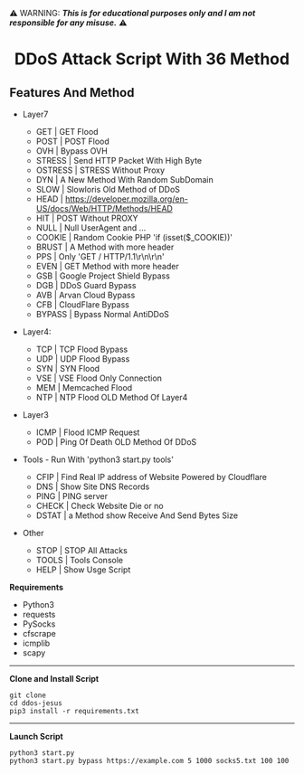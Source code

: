 ⚠ WARNING: ***This is for educational purposes only and I am not responsible for any misuse.*** ⚠

<h1 align="center">DDoS Attack Script With 36 Method</h1>

## Features And Method

 * Layer7
   * GET | GET Flood
   * POST | POST Flood
   * OVH | Bypass OVH
   * STRESS | Send HTTP Packet With High Byte 
   * OSTRESS | STRESS Without Proxy
   * DYN | A New Method With Random SubDomain
   * SLOW | Slowloris Old Method of DDoS
   * HEAD | https://developer.mozilla.org/en-US/docs/Web/HTTP/Methods/HEAD
   * HIT | POST Without PROXY
   * NULL | Null UserAgent and ...
   * COOKIE | Random Cookie PHP 'if (isset($_COOKIE))'
   * BRUST | A Method with more header
   * PPS |  Only 'GET / HTTP/1.1\r\n\r\n'
   * EVEN | GET Method with more header
   * GSB | Google Project Shield Bypass
   * DGB | DDoS Guard Bypass
   * AVB | Arvan Cloud Bypass
   * CFB | CloudFlare Bypass
   * BYPASS |  Bypass Normal AntiDDoS


* Layer4: 
  * TCP | TCP Flood Bypass
  * UDP | UDP Flood Bypass
  * SYN | SYN Flood
  * VSE | VSE Flood Only Connection
  * MEM | Memcached Flood
  * NTP | NTP Flood OLD Method Of Layer4

* Layer3
  * ICMP | Flood ICMP Request
  * POD | Ping Of Death OLD Method Of DDoS

* Tools - Run With 'python3 start.py tools'
  * CFIP | Find Real IP address of Website Powered by Cloudflare
  * DNS | Show Site DNS Records
  * PING | PING server
  * CHECK | Check Website Die or no
  * DSTAT | a Method show Receive And Send Bytes Size

* Other
  * STOP | STOP All Attacks
  * TOOLS | Tools Console
  * HELP | Show Usge Script

**Requirements**

* Python3
* requests
* PySocks
* cfscrape
* icmplib
* scapy
---

**Clone and Install Script**

```console
git clone 
cd ddos-jesus
pip3 install -r requirements.txt
```

---

**Launch Script**

```console
python3 start.py
python3 start.py bypass https://example.com 5 1000 socks5.txt 100 100
```
